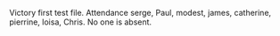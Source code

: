 Victory first test file. 
Attendance 
serge, Paul, modest, james, catherine, pierrine, loisa, Chris.
No one is absent.











